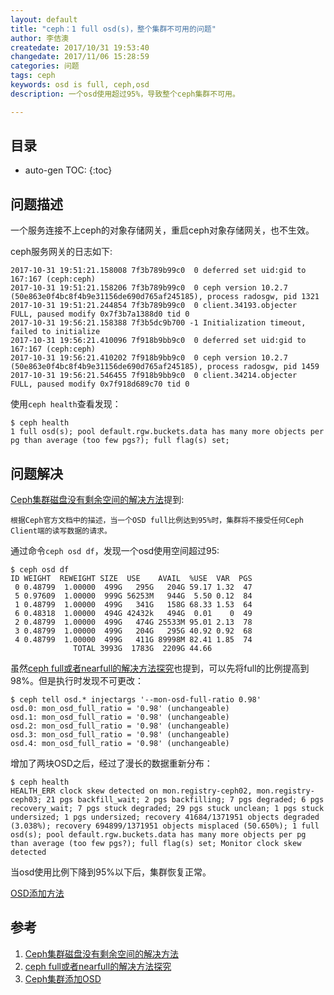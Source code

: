 ```yaml
---
layout: default
title: "ceph：1 full osd(s)，整个集群不可用的问题"
author: 李佶澳
createdate: 2017/10/31 19:53:40
changedate: 2017/11/06 15:28:59
categories: 问题
tags: ceph
keywords: osd is full, ceph,osd
description: 一个osd使用超过95%，导致整个ceph集群不可用。

---
```


## 目录
* auto-gen TOC:
{:toc}

## 问题描述 

一个服务连接不上ceph的对象存储网关，重启ceph对象存储网关，也不生效。

ceph服务网关的日志如下:

	2017-10-31 19:51:21.158008 7f3b789b99c0  0 deferred set uid:gid to 167:167 (ceph:ceph)
	2017-10-31 19:51:21.158206 7f3b789b99c0  0 ceph version 10.2.7 (50e863e0f4bc8f4b9e31156de690d765af245185), process radosgw, pid 1321
	2017-10-31 19:51:21.244854 7f3b789b99c0  0 client.34193.objecter  FULL, paused modify 0x7f3b7a1388d0 tid 0
	2017-10-31 19:56:21.158388 7f3b5dc9b700 -1 Initialization timeout, failed to initialize
	2017-10-31 19:56:21.410096 7f918b9bb9c0  0 deferred set uid:gid to 167:167 (ceph:ceph)
	2017-10-31 19:56:21.410202 7f918b9bb9c0  0 ceph version 10.2.7 (50e863e0f4bc8f4b9e31156de690d765af245185), process radosgw, pid 1459
	2017-10-31 19:56:21.546455 7f918b9bb9c0  0 client.34214.objecter  FULL, paused modify 0x7f918d689c70 tid 0

使用`ceph health`查看发现：

	$ ceph health
	1 full osd(s); pool default.rgw.buckets.data has many more objects per pg than average (too few pgs?); full flag(s) set;

## 问题解决

[Ceph集群磁盘没有剩余空间的解决方法][1]提到:

	根据Ceph官方文档中的描述，当一个OSD full比例达到95%时，集群将不接受任何Ceph Client端的读写数据的请求。

通过命令`ceph osd df`，发现一个osd使用空间超过95:

	$ ceph osd df
	ID WEIGHT  REWEIGHT SIZE  USE    AVAIL  %USE  VAR  PGS
	 0 0.48799  1.00000  499G   295G   204G 59.17 1.32  47
	 5 0.97609  1.00000  999G 56253M   944G  5.50 0.12  84
	 1 0.48799  1.00000  499G   341G   158G 68.33 1.53  64
	 6 0.48318  1.00000  494G 42432k   494G  0.01    0  49
	 2 0.48799  1.00000  499G   474G 25533M 95.01 2.13  78
	 3 0.48799  1.00000  499G   204G   295G 40.92 0.92  68
	 4 0.48799  1.00000  499G   411G 89998M 82.41 1.85  74
				  TOTAL 3993G  1783G  2209G 44.66

虽然[ceph full或者nearfull的解决方法探究][2]也提到，可以先将full的比例提高到98%。但是执行时发现不可更改：

	$ ceph tell osd.* injectargs '--mon-osd-full-ratio 0.98'
	osd.0: mon_osd_full_ratio = '0.98' (unchangeable)
	osd.1: mon_osd_full_ratio = '0.98' (unchangeable)
	osd.2: mon_osd_full_ratio = '0.98' (unchangeable)
	osd.3: mon_osd_full_ratio = '0.98' (unchangeable)
	osd.4: mon_osd_full_ratio = '0.98' (unchangeable)

增加了两块OSD之后，经过了漫长的数据重新分布：

	$ ceph health
	HEALTH_ERR clock skew detected on mon.registry-ceph02, mon.registry-ceph03; 21 pgs backfill_wait; 2 pgs backfilling; 7 pgs degraded; 6 pgs recovery_wait; 7 pgs stuck degraded; 29 pgs stuck unclean; 1 pgs stuck undersized; 1 pgs undersized; recovery 41684/1371951 objects degraded (3.038%); recovery 694899/1371951 objects misplaced (50.650%); 1 full osd(s); pool default.rgw.buckets.data has many more objects per pg than average (too few pgs?); full flag(s) set; Monitor clock skew detected

当osd使用比例下降到95%以下后，集群恢复正常。

[OSD添加方法][3]

## 参考

1. [Ceph集群磁盘没有剩余空间的解决方法][1]
2. [ceph full或者nearfull的解决方法探究][2]
3. [Ceph集群添加OSD][3]

[1]: http://blog.csdn.net/xiaoquqi/article/details/45539847  "Ceph集群磁盘没有剩余空间的解决方法" 
[2]: https://www.itzhoulin.com/2016/04/20/deal_with_ceph_full/  "ceph full或者nearfull的解决方法探究" 
[3]: http://www.lijiaocn.com/%E6%8A%80%E5%B7%A7/2017/06/01/ceph-deploy.html#%E6%B7%BB%E5%8A%A0osd "Ceph集群添加OSD"
